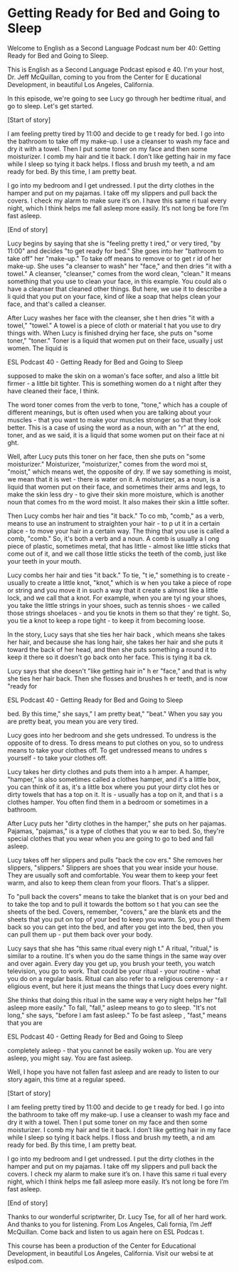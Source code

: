 # Getting Ready for Bed and Going to Sleep

Welcome to English as a Second Language Podcast num ber 40: Getting Ready for Bed and Going to Sleep.

This is English as a Second Language Podcast episod e 40. I'm your host, Dr. Jeff McQuillan, coming to you from the Center for E ducational Development, in beautiful Los Angeles, California.

In this episode, we're going to see Lucy go through  her bedtime ritual, and go to sleep. Let's get started.

[Start of story]

I am feeling pretty tired by 11:00 and decide to ge t ready for bed.  I go into the bathroom to take off my make-up.  I use a cleanser to wash my face and dry it with a towel.  Then I put some toner on my face and  then some moisturizer.  I comb my hair and tie it back.  I don’t like getting  hair in my face while I sleep so tying it back helps.  I floss and brush my teeth, a nd am ready for bed.  By this time, I am pretty beat.

I go into my bedroom and I get undressed.  I put the dirty clothes in the hamper and put on my pajamas.  I take off my slippers and pull back the covers.  I check my alarm to make sure it’s on.  I have this same ri tual every night, which I think helps me fall asleep more easily.  It’s not long be fore I’m fast asleep.

[End of story]

Lucy begins by saying that she is "feeling pretty t ired," or very tired, "by 11:00" and decides "to get ready for bed."  She goes into her "bathroom to take off" her "make-up."  To take off means to remove or to get r id of her make-up.  She uses "a cleanser to wash" her "face," and then dries "it  with a towel."  A cleanser, "cleanser," comes from the word clean, "clean."  It  means something that you use to clean your face, in this example.  You could als o have a cleanser that cleaned other things.  But here, we use it to describe a li quid that you put on your face, kind of like a soap that helps clean your face, and  that's called a cleanser.

After Lucy washes her face with the cleanser, she t hen dries "it with a towel," "towel."  A towel is a piece of cloth or material t hat you use to dry things with. When Lucy is finished drying her face, she puts on "some toner," "toner."  Toner is a liquid that women put on their face, usually j ust women.  The liquid is

ESL Podcast 40 - Getting Ready for Bed and Going to  Sleep

supposed to make the skin on a woman's face softer,  and also a little bit firmer - a little bit tighter.  This is something women do a t night after they have cleaned their face, I think.

The word toner comes from the verb to tone, "tone,"  which has a couple of different meanings, but is often used when you are talking about your muscles - that you want to make your muscles stronger so that  they look better.  This is a case of using the word as a noun, with an "r" at the end, toner, and as we said, it is a liquid that some women put on their face at ni ght.

Well, after Lucy puts this toner on her face, then she puts on "some moisturizer." Moisturizer, "moisturizer," comes from the word moi st, "moist," which means wet, the opposite of dry.  If we say something is moist,  we mean that it is wet - there is water on it.  A moisturizer, as a noun, is a liquid  that women put on their face, and sometimes their arms and legs, to make the skin  less dry - to give their skin more moisture, which is another noun that comes fro m the word moist.  It also makes their skin a little softer.

Then Lucy combs her hair and ties "it back."  To co mb, "comb," as a verb, means to use an instrument to straighten your hair - to p ut it in a certain place - to move your hair in a certain way.  The thing that you use  is called a comb, "comb."  So, it's both a verb and a noun.  A comb is usually a l ong piece of plastic, sometimes metal, that has little - almost like little sticks that come out of it, and we call those little sticks the teeth of the comb, just like your  teeth in your mouth.

Lucy combs her hair and ties "it back."  To tie, "t ie," something is to create - usually to create a little knot, "knot," which is w hen you take a piece of rope or string and you move it in such a way that it create s almost like a little lock, and we call that a knot.  For example, when you are tyi ng your shoes, you take the little strings in your shoes, such as tennis shoes - we called those strings shoelaces - and you tie knots in them so that they' re tight.  So, you tie a knot to keep a rope tight - to keep it from becoming loose.

In the story, Lucy says that she ties her hair back , which means she takes her hair, and because she has long hair, she takes her hair and she puts it toward the back of her head, and then she puts something a round it to keep it there so it doesn't go back onto her face.  This is tying it ba ck.

Lucy says that she doesn't "like getting hair in" h er "face," and that is why she ties her hair back.  Then she flosses and brushes h er teeth, and is now "ready for

ESL Podcast 40 - Getting Ready for Bed and Going to  Sleep

bed.  By this time," she says," I am pretty beat," "beat."  When you say you are pretty beat, you mean you are very tired.

Lucy goes into her bedroom and she gets undressed.  To undress is the opposite of to dress.  To dress means to put clothes on you,  so to undress means to take your clothes off.  To get undressed means to undres s yourself - to take your clothes off.

Lucy takes her dirty clothes and puts them into a h amper.  A hamper, "hamper," is also sometimes called a clothes hamper, and it's  a little box, you can think of it as, it's a little box where you put your dirty clot hes or dirty towels that has a top on it.  It is - usually has a top on it, and that i s a clothes hamper.  You often find them in a bedroom or sometimes in a bathroom.

After Lucy puts her "dirty clothes in the hamper," she puts on her pajamas. Pajamas, "pajamas," is a type of clothes that you w ear to bed.  So, they're special clothes that you wear when you are going to  go to bed and fall asleep.

Lucy takes off her slippers and pulls "back the cov ers."  She removes her slippers, "slippers."  Slippers are shoes that you wear inside your house.  They are usually soft and comfortable.  You wear them to  keep your feet warm, and also to keep them clean from your floors.  That's a  slipper.

To "pull back the covers" means to take the blanket  that is on your bed and to take the top and to pull it towards the bottom so t hat you can see the sheets of the bed.  Covers, remember, "covers," are the blank ets and the sheets that you put on top of your bed to keep you warm.  So, you p ull them back so you can get into the bed, and after you get into the bed, then you can pull them up - put them back over your body.

Lucy says that she has "this same ritual every nigh t."  A ritual, "ritual," is similar to a routine.  It's when you do the same things in the  same way over and over again.  Every day you get up, you brush your teeth,  you watch television, you go to work.  That could be your ritual - your routine - what you do on a regular basis. Ritual can also refer to a religious ceremony - a r eligious event, but here it just means the things that Lucy does every night.

She thinks that doing this ritual in the same way e very night helps her "fall asleep more easily."  To fall, "fall," asleep means to go to sleep.  "It's not long," she says, "before I am fast asleep."  To be fast asleep , "fast," means that you are

ESL Podcast 40 - Getting Ready for Bed and Going to  Sleep

completely asleep - that you cannot be easily woken  up.  You are very asleep, you might say.  You are fast asleep.

Well, I hope you have not fallen fast asleep and are ready to listen to our story again, this time at a regular speed.

[Start of story]

I am feeling pretty tired by 11:00 and decide to ge t ready for bed.  I go into the bathroom to take off my make-up.  I use a cleanser to wash my face and dry it with a towel.  Then I put some toner on my face and  then some moisturizer.  I comb my hair and tie it back.  I don’t like getting  hair in my face while I sleep so tying it back helps.  I floss and brush my teeth, a nd am ready for bed.  By this time, I am pretty beat.

I go into my bedroom and I get undressed.  I put the dirty clothes in the hamper and put on my pajamas.  I take off my slippers and pull back the covers.  I check my alarm to make sure it’s on.  I have this same ri tual every night, which I think helps me fall asleep more easily.  It’s not long be fore I’m fast asleep.

[End of story]

Thanks to our wonderful scriptwriter, Dr. Lucy Tse,  for all of her hard work. And thanks to you for listening. From Los Angeles, Cali fornia, I’m Jeff McQuillan. Come back and listen to us again here on ESL Podcas t.

This course has been a production of the Center for  Educational Development, in beautiful Los Angeles, California.  Visit our websi te at eslpod.com.



